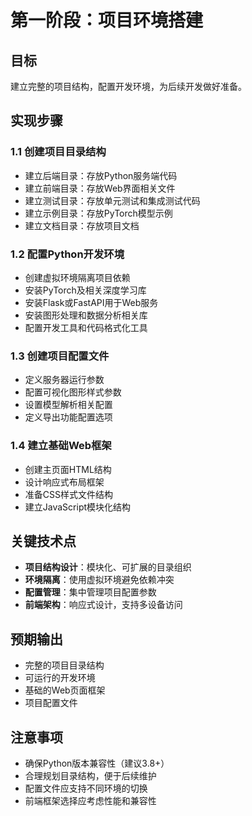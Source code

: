 # 第一阶段：项目环境搭建

## 目标
建立完整的项目结构，配置开发环境，为后续开发做好准备。

## 实现步骤

### 1.1 创建项目目录结构
- 建立后端目录：存放Python服务端代码
- 建立前端目录：存放Web界面相关文件
- 建立测试目录：存放单元测试和集成测试代码
- 建立示例目录：存放PyTorch模型示例
- 建立文档目录：存放项目文档

### 1.2 配置Python开发环境
- 创建虚拟环境隔离项目依赖
- 安装PyTorch及相关深度学习库
- 安装Flask或FastAPI用于Web服务
- 安装图形处理和数据分析相关库
- 配置开发工具和代码格式化工具

### 1.3 创建项目配置文件
- 定义服务器运行参数
- 配置可视化图形样式参数
- 设置模型解析相关配置
- 定义导出功能配置选项

### 1.4 建立基础Web框架
- 创建主页面HTML结构
- 设计响应式布局框架
- 准备CSS样式文件结构
- 建立JavaScript模块化结构

## 关键技术点
- **项目结构设计**：模块化、可扩展的目录组织
- **环境隔离**：使用虚拟环境避免依赖冲突
- **配置管理**：集中管理项目配置参数
- **前端架构**：响应式设计，支持多设备访问

## 预期输出
- 完整的项目目录结构
- 可运行的开发环境
- 基础的Web页面框架
- 项目配置文件

## 注意事项
- 确保Python版本兼容性（建议3.8+）
- 合理规划目录结构，便于后续维护
- 配置文件应支持不同环境的切换
- 前端框架选择应考虑性能和兼容性
